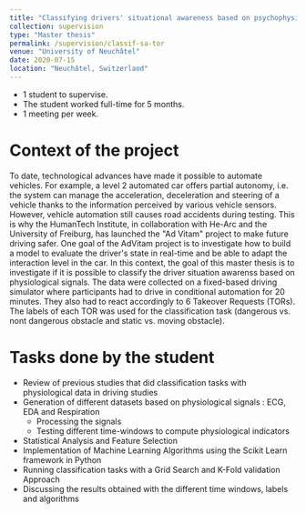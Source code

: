 ```yaml
---
title: "Classifying drivers' situational awareness based on psychophysiological data"
collection: supervision
type: "Master thesis"
permalink: /supervision/classif-sa-tor
venue: "University of Neuchâtel"
date: 2020-07-15
location: "Neuchâtel, Switzerland"
---
```


* 1 student to supervise.
* The student worked full-time for 5 months.
* 1 meeting per week.


Context of the project 
======

To date, technological advances have made it possible to automate vehicles. For example, a level 2 automated car offers partial autonomy, i.e. the system can manage the acceleration, deceleration and steering of a vehicle thanks to the information perceived by various vehicle sensors. However, vehicle automation still causes road accidents during testing. This is why the HumanTech Institute, in collaboration with He-Arc and the University of Freiburg, has launched the "Ad Vitam" project to make future driving safer. One goal of the AdVitam project is to investigate how to build a model to evaluate the driver's state in real-time and be able to adapt the interaction level in the car. In this context, the goal of this master thesis is to investigate if it is possible to classify the driver situation awarenss based on physiological signals. The data were collected on a fixed-based driving simulator where participants had to drive in conditional automation for 20 minutes. They also had to react accordingly to 6 Takeover Requests (TORs). The labels of each TOR was used for the classification task (dangerous vs. nont dangerous obstacle and static vs. moving obstacle).


Tasks done by the student
======

* Review of previous studies that did classification tasks with physiological data in driving studies
* Generation of different datasets based on physiological signals : ECG, EDA and Respiration
	* Processing the signals
	* Testing different time-windows to compute physiological indicators
* Statistical Analysis and Feature Selection
* Implementation of Machine Learning Algorithms using the Scikit Learn framework in Python
* Running classification tasks with a Grid Search and K-Fold validation Approach
* Discussing the results obtained with the different time windows, labels and algorithms
